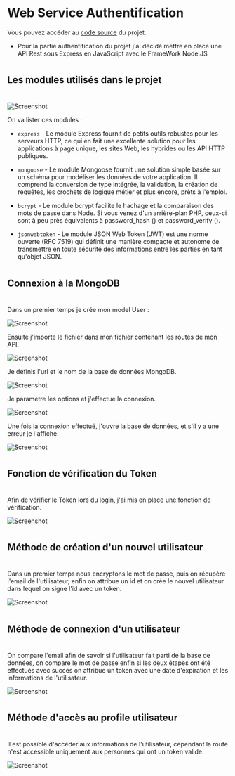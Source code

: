 # Web Service Authentification 

Vous pouvez accéder au [code source](https://github.com/RexT2507/Projet_Web_Service_Enigma) du projet.

* Pour la partie authentification du projet j'ai décidé mettre en place une API Rest sous Express en JavaScript avec le FrameWork Node.JS

# 

## Les modules utilisés dans le projet

# 

![Screenshot](img/rest_module.PNG)

On va lister ces modules :

* `express`      - Le module Express fournit de petits outils robustes pour les serveurs HTTP, ce qui en fait une excellente solution pour les applications à page unique, les sites Web, les hybrides ou les API HTTP publiques.

* `mongoose`     - Le module Mongoose fournit une solution simple basée sur un schéma pour modéliser les données de votre application. Il comprend la conversion de type intégrée, la validation, la création de requêtes, les crochets de logique métier et plus encore, prêts à l'emploi.

* `bcrypt`       - Le module bcrypt facilite le hachage et la comparaison des mots de passe dans Node. Si vous venez d'un arrière-plan PHP, ceux-ci sont à peu près équivalents à password_hash () et password_verify ().

* `jsonwebtoken` - Le module JSON Web Token (JWT) est une norme ouverte (RFC 7519) qui définit une manière compacte et autonome de transmettre en toute sécurité des informations entre les parties en tant qu'objet JSON.

# 

## Connexion à la MongoDB

# 

Dans un premier temps je crée mon model User :

![Screenshot](img/model_user.PNG)

Ensuite j'importe le fichier dans mon fichier contenant les routes de mon API.

![Screenshot](img/model_user_import.PNG)

Je définis l'url et le nom de la base de données MongoDB.

![Screenshot](img/mongo_url_db.PNG)

Je paramètre les options et j'effectue la connexion.

![Screenshot](img/mongo_connexion_option.PNG)

Une fois la connexion effectué, j'ouvre la base de données, et s'il y a une erreur je l'affiche.

![Screenshot](img/mongo_open_error.PNG)

# 

## Fonction de vérification du Token

# 

Afin de vérifier le Token lors du login, j'ai mis en place une fonction de vérification.

![Screenshot](img/verify_token.PNG)

# 

## Méthode de création d'un nouvel utilisateur

# 

Dans un premier temps nous encryptons le mot de passe, puis on récupère l'email de l'utilisateur, enfin on attribue un id et on crée le nouvel utilisateur dans lequel on signe l'id avec un token.

![Screenshot](img/register.PNG)

# 

## Méthode de connexion d'un utilisateur

# 

On compare l'email afin de savoir si l'utilisateur fait parti de la base de données, on compare le mot de passe enfin si les deux étapes ont été effectués avec succès on attribue un token avec une date d'expiration et les informations de l'utilisateur.

![Screenshot](img/login.PNG)

# 

## Méthode d'accès au profile utilisateur

# 

Il est possible d'accéder aux informations de l'utilisateur, cependant la route n'est accessible uniquement aux personnes qui ont un token valide.

![Screenshot](img/user_profile.PNG)